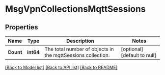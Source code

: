# MsgVpnCollectionsMqttSessions

## Properties
Name | Type | Description | Notes
------------ | ------------- | ------------- | -------------
**Count** | **int64** | The total number of objects in the mqttSessions collection. | [optional] [default to null]

[[Back to Model list]](../README.md#documentation-for-models) [[Back to API list]](../README.md#documentation-for-api-endpoints) [[Back to README]](../README.md)


